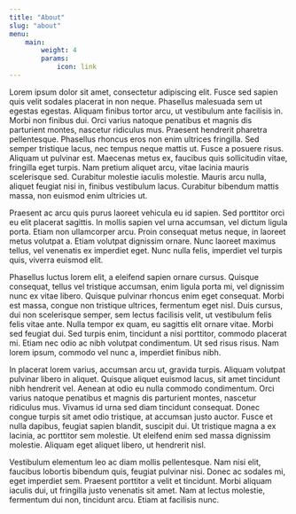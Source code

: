 ```yaml
---
title: "About"
slug: "about"
menu:
    main:
        weight: 4
        params:
            icon: link
---
```




Lorem ipsum dolor sit amet, consectetur adipiscing elit. Fusce sed sapien quis velit sodales placerat in non neque. Phasellus malesuada sem ut egestas egestas. Aliquam finibus tortor arcu, ut vestibulum ante facilisis in. Morbi non finibus dui. Orci varius natoque penatibus et magnis dis parturient montes, nascetur ridiculus mus. Praesent hendrerit pharetra pellentesque. Phasellus rhoncus eros non enim ultrices fringilla. Sed semper tristique lacus, nec tempus neque mattis ut. Fusce a posuere risus. Aliquam ut pulvinar est. Maecenas metus ex, faucibus quis sollicitudin vitae, fringilla eget turpis. Nam pretium aliquet arcu, vitae lacinia mauris scelerisque sed. Curabitur molestie iaculis molestie. Mauris arcu nulla, aliquet feugiat nisi in, finibus vestibulum lacus. Curabitur bibendum mattis massa, non euismod enim ultricies ut.

Praesent ac arcu quis purus laoreet vehicula eu id sapien. Sed porttitor orci eu elit placerat sagittis. In mollis sapien vel urna accumsan, vel dictum ligula porta. Etiam non ullamcorper arcu. Proin consequat metus neque, in laoreet metus volutpat a. Etiam volutpat dignissim ornare. Nunc laoreet maximus tellus, vel venenatis ex imperdiet eget. Nunc nulla felis, imperdiet vel turpis quis, viverra euismod elit.

Phasellus luctus lorem elit, a eleifend sapien ornare cursus. Quisque consequat, tellus vel tristique accumsan, enim ligula porta mi, vel dignissim nunc ex vitae libero. Quisque pulvinar rhoncus enim eget consequat. Morbi est massa, congue non tristique ultrices, fermentum eget nisl. Duis cursus, dui non scelerisque semper, sem lectus facilisis velit, ut vestibulum felis felis vitae ante. Nulla tempor ex quam, eu sagittis elit ornare vitae. Morbi sed feugiat dui. Sed turpis enim, tincidunt a nisi porttitor, commodo placerat mi. Etiam nec odio ac nibh volutpat condimentum. Ut sed risus risus. Nam lorem ipsum, commodo vel nunc a, imperdiet finibus nibh.

In placerat lorem varius, accumsan arcu ut, gravida turpis. Aliquam volutpat pulvinar libero in aliquet. Quisque aliquet euismod lacus, sit amet tincidunt nibh hendrerit vel. Aenean at odio eu nulla commodo condimentum. Orci varius natoque penatibus et magnis dis parturient montes, nascetur ridiculus mus. Vivamus id urna sed diam tincidunt consequat. Donec congue turpis sit amet odio tristique, at accumsan justo auctor. Fusce et nulla dapibus, feugiat sapien blandit, suscipit dui. Ut tristique magna a ex lacinia, ac porttitor sem molestie. Ut eleifend enim sed massa dignissim molestie. Aliquam eget aliquet libero, ut hendrerit nisl.

Vestibulum elementum leo ac diam mollis pellentesque. Nam nisi elit, faucibus lobortis bibendum quis, feugiat pulvinar nisi. Donec ac sodales mi, eget imperdiet sem. Praesent porttitor a velit et tincidunt. Morbi aliquam iaculis dui, ut fringilla justo venenatis sit amet. Nam at lectus molestie, fermentum dui non, tincidunt arcu. Etiam at facilisis nunc. 
